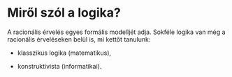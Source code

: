 # Miről szól a logika?

A racionális érvelés egyes formális modelljét adja. Sokféle logika van még a racionális érveléseken belül is, mi kettőt tanulunk:

* klasszikus logika (matematikus),

* konstruktivista (informatikai). 
